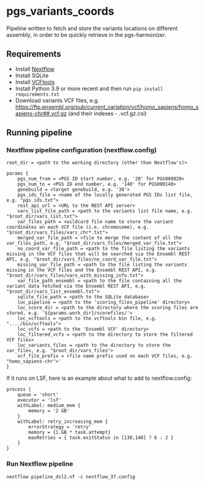# pgs_variants_coords

Pipeline written to fetch and store the variants locations on different assembly, in order to be quickly retrieve in the pgs-harmonizer.


## Requirements
- Install [Nextflow](https://www.nextflow.io/)
- Install SQLite
- Install [VCFtools](https://vcftools.github.io/downloads.html)
- Install Python 3.9 or more recent and then run `pip install requirements.txt`
- Download variants VCF files, e.g. https://ftp.ensembl.org/pub/current_variation/vcf/homo_sapiens/homo_sapiens-chr##.vcf.gz (and their indexes - .vcf.gz.csi)


## Running pipeline

### Nextflow pipeline configuration (nextflow.config)
```
root_dir = <path to the working directory (other than Nextflow's)>

params {
    pgs_num_from = <PGS ID start number, e.g. '20' for PGS000020>
    pgs_num_to = <PGS ID end number, e.g. '140' for PGS000140>
    genebuild = <target genebuild, e.g. '38'>
    pgs_ids_file = <name of the locally generated PGS IDs list file, e.g. "pgs_ids.txt">
    rest_api_url = <URL to the REST API server>
    vars_list_file_path = <path to the variants list file name, e.g. "$root_dir/vars_list.txt">
    var_files_path = <wildcard file name to store the variant coordinates on each VCF file (i.e. chromosome), e.g. "$root_dir/vars_files/vars_chr*.txt">
    merged_var_file_path = <file to merge the content of all the var_files_path, e.g. "$root_dir/vars_files/merged_var_file.txt">
    no_coord_var_file_path = <path to the file listing the variants missing in the VCF files that will be searched via the Ensembl REST API, e.g. "$root_dir/vars_files/no_coord_var_file.txt">
    missing_var_file_path = <path to the file listing the variants missing in the VCF files and the Ensembl REST API, e.g. "$root_dir/vars_files/vars_with_missing_info.txt">
    var_file_path_ensembl = <path to the file containing all the variant data fetched via the Ensembl REST API, e.g. "$root_dir/vars_list_ensembl.txt">
    sqlite_file_path = <path to the SQLite database>
    loc_pipeline = <path to the 'scoring_files_pipeline' directory>
    loc_score_dir = <path to the directory where the scoring files are stored, e.g. '${params.work_dir}/scorefiles/'>
    loc_vcftools = <path to the vcftools bin file, e.g. "..../bin/vcftools">
    loc_vcfs = <path to the 'Ensembl VCF' directory>
    loc_filtered_vcfs = <path to the directory to store the filtered VCF files>
    loc_variants_files = <path to the directory to store the var_files, e.g. "$root_dir/vars_files">
    vcf_file_prefix = <file name prefix used on each VCF files, e.g. "homo_sapiens-chr">'
}
```

If it runs on LSF, here is an example about what to add to nextflow.config:
```
process {
    queue = 'short'
    executor = 'lsf'
    withLabel: medium_mem {
        memory = '2 GB'
    }
    withLabel: retry_increasing_mem {
        errorStrategy = 'retry'
        memory = {1.GB * task.attempt}
        maxRetries = { task.exitStatus in [130,140] ? 6 : 2 }
    }
}
```

### Run Nextflow pipeline

```
nextflow pipeline_dsl2.nf -c nextflow_37.config
```